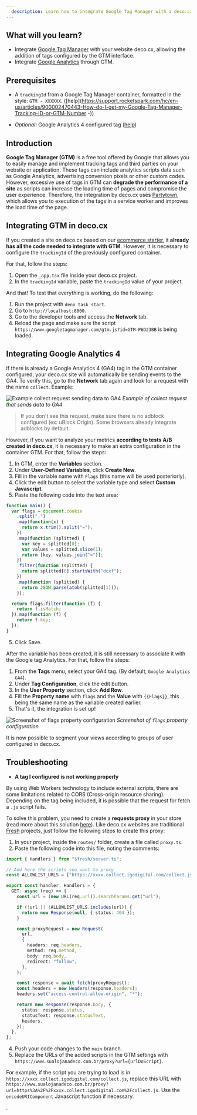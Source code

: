 ```yaml
---
  description: Learn how to integrate Google Tag Manager with a deco.cx website
---
```


## What will you learn?

- Integrate [Google Tag Manager](https://tagmanager.google.com/) with your
  website deco.cx, allowing the addition of tags configured by the GTM
  interface.
- Integrate [Google Analytics](https://analytics.google.com/) through GTM.

## Prerequisites

- A `trackingId` from a Google Tag Manager container, formatted in the style:
  `GTM - XXXXXX`.
  ([help](https://support.rocketspark.com/hc/en-us/articles/900002470443-How-do-I-get-my-Google-Tag-Manager-Tracking-ID-or-GTM-Number
  -))

- _Optional:_ Google Analytics 4 configured tag
  ([help](https://support.google.com/tagmanager/answer/9442095?hl=en))

## Introduction

**Google Tag Manager (GTM)** is a free tool offered by Google that allows you to
easily manage and implement tracking tags and third parties on your website or
application. These tags can include analytics scripts data such as Google
Analytics, advertising conversion pixels or other custom codes. However,
excessive use of tags in GTM can **degrade the performance of a site** as
scripts can increase the loading time of pages and compromise the user
experience. Therefore, the integration by deco.cx uses
[Partytown](https://partytown.builder.io/), which allows you to execution of the
tags in a service worker and improves the load time of the page.

## Integrating GTM in deco.cx

If you created a site on deco.cx based on our
[ecommerce starter](https://fashion.deco.site/), it **already has all the code
needed to integrate with GTM**. However, it is necessary to configure the
`trackingId` of the previously configured container.

For that, follow the steps:

1. Open the `_app.tsx` file inside your deco.cx project.
2. In the `trackingId` variable, paste the `trackingId` value of your project.

And that! To test that everything is working, do the following:

1. Run the project with `deno task start`.
2. Go to `http://localhost:8000`.
3. Go to the developer tools and access the **Network** tab.
4. Reload the page and make sure the script
   `https://www.googletagmanager.com/gtm.js?id=GTM-P6D23BB` is being loaded.

## Integrating Google Analytics 4

If there is already a Google Analytics 4 (GA4) tag in the GTM container
configured, your deco.cx site will automatically be sending events to the GA4.
To verify this, go to the **Network** tab again and look for a request with the
name `collect`. Example:

![Example collect request sending data to GA4](https://user-images.githubusercontent.com/18706156/229370675-53775267-6cd5-4a88-8fe4-b5ea6f5566de.png)
_Example of collect request that sends data to GA4_

> If you don't see this request, make sure there is no adblock configured (ex:
> uBlock Origin). Some browsers already integrate adblocks by default.

However, if you want to analyze your metrics **according to tests A/B created in
deco.cx**, it is necessary to make an extra configuration in the container GTM.
For that, follow the steps:

1. In GTM, enter the **Variables** section.
2. Under **User-Defined Variables**, click **Create New**.
3. Fill in the variable name with `Flags` (this name will be used posteriorly).
4. Click the edit button to select the variable type and select **Custom
   Javascript**.
5. Paste the following code into the text area:

```javascript
function main() {
  var flags = document.cookie
    .split(";")
    .map(function(x) {
      return x.trim().split("=");
    })
    .map(function (splitted) {
      var key = splitted[0];
      var values ​​= splitted.slice(1);
      return [key, values.join("=")];
    })
    .filter(function (splitted) {
      return splitted[0].startsWith("dcxf");
    })
    .map(function (splitted) {
      return JSON.parse(atob(splitted[1]));
    });

  return flags.filter(function (f) {
    return f.isMatch;
  }).map(function (f) {
    return f.key;
  });
}
```

5. Click Save.

After the variable has been created, it is still necessary to associate it with
the Google tag Analytics. For that, follow the steps:

1. From the **Tags** menu, select your GA4 tag. (By default,
   `Google Analytics GA4`).
2. Under **Tag Configuration**, click the edit button.
3. In the **User Property** section, click **Add Row**.
4. Fill the **Property name** with `flags` and the **Value** with `{{Flags}}`,
   this being the same name as the variable created earlier.
5. That's it, the integration is set up!

![Screenshot of `flags` property configuration](https://user-images.githubusercontent.com/18706156/229370987-a2d0b82a-3b58-46ca-98b1-d7f8c2a8600d.png)
_Screenshot of `flags` property configuration_

It is now possible to segment your views according to groups of user configured
in deco.cx.

## Troubleshooting

- **A tag I configured is not working properly**

By using Web Workers technology to include external scripts, there are some
limitations related to CORS (Cross-origin resource sharing). Depending on the
tag being included, it is possible that the request for fetch a `.js` script
fails.

To solve this problem, you need to create a **requests proxy** in your store
(read more about this solution
[here](https://partytown.builder.io/proxying-requests)). Like deco.cx websites
are traditional [Fresh](https://fresh.deno.dev/) projects, just follow the
following steps to create this proxy:

1. In your project, inside the `routes/` folder, create a file called
   `proxy.ts`.
2. Paste the following code into this file, noting the comments:

```ts
import { Handlers } from "$fresh/server.ts";

// Add here the scripts you want to proxy
const ALLOWLIST_URLS = ["https://xxxx.collect.igodigital.com/collect.js"];

export const handler: Handlers = {
  GET: async (req) => {
    const url = (new URL(req.url)).searchParams.get("url");

    if (!url || !ALLOWLIST_URLS.includes(url)) {
      return new Response(null, { status: 404 });
    }

    const proxyRequest = new Request(
      url,
      {
        headers: req.headers,
        method: req.method,
        body: req.body,
        redirect: "follow",
      },
    );

    const response = await fetch(proxyRequest);
    const headers = new Headers(response.headers);
    headers.set("access-control-allow-origin", "*");

    return new Response(response.body, {
      status: response.status,
      statusText: response.statusText,
      headers,
    });
  },
};
```

4. Push your code changes to the `main` branch.
5. Replace the URLs of the added scripts in the GTM settings with
   `https://www.sualojanadeco.com.br/proxy?url={urlDoScript}`.

For example, if the script you are trying to load is in
`https://xxxx.collect.igodigital.com/collect.js`, replace this URL with
`https://www.sualojanadeco.com.br/proxy?url=https%3A%2F%2Fxxxx.collect.igodigital.com%2Fcollect.js`.
Use the `encodeURIComponent` Javascript function if necessary.

.
